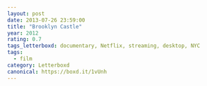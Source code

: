 ```yaml
---
layout: post 
date: 2013-07-26 23:59:00
title: "Brooklyn Castle"
year: 2012
rating: 0.7
tags_letterboxd: documentary, Netflix, streaming, desktop, NYC
tags:
  - film
category: Letterboxd
canonical: https://boxd.it/1vUnh
---
```

